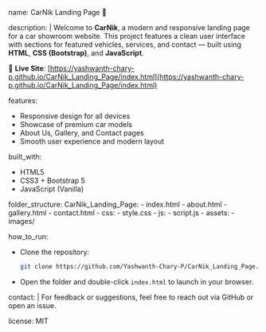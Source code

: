 name: CarNik Landing Page 🚗

description: |
  Welcome to **CarNik**, a modern and responsive landing page for a car showroom website. This project features a clean user interface with sections for featured vehicles, services, and contact — built using **HTML**, **CSS (Bootstrap)**, and **JavaScript**.

  🔗 **Live Site**: [https://yashwanth-chary-p.github.io/CarNik_Landing_Page/index.html](https://yashwanth-chary-p.github.io/CarNik_Landing_Page/index.html)

features:
  - Responsive design for all devices
  - Showcase of premium car models
  - About Us, Gallery, and Contact pages
  - Smooth user experience and modern layout

built_with:
  - HTML5
  - CSS3 + Bootstrap 5
  - JavaScript (Vanilla)

folder_structure:
  CarNik_Landing_Page:
    - index.html
    - about.html
    - gallery.html
    - contact.html
    - css:
        - style.css
    - js:
        - script.js
    - assets:
        - images/

how_to_run:
  - Clone the repository:
    ```bash
    git clone https://github.com/Yashwanth-Chary-P/CarNik_Landing_Page.git
    ```
  - Open the folder and double-click `index.html` to launch in your browser.

contact: |
  For feedback or suggestions, feel free to reach out via GitHub or open an issue.

license: MIT
